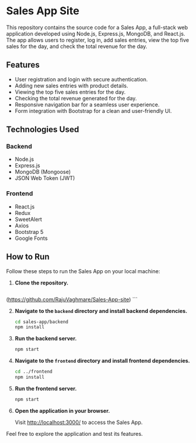 # Sales App Site

This repository contains the source code for a Sales App, a full-stack web application developed using Node.js, Express.js, MongoDB, and React.js. The app allows users to register, log in, add sales entries, view the top five sales for the day, and check the total revenue for the day.


## Features

- User registration and login with secure authentication.
- Adding new sales entries with product details.
- Viewing the top five sales entries for the day.
- Checking the total revenue generated for the day.
- Responsive navigation bar for a seamless user experience.
- Form integration with Bootstrap for a clean and user-friendly UI.

## Technologies Used

### Backend

- Node.js
- Express.js
- MongoDB (Mongoose)
- JSON Web Token (JWT)

### Frontend

- React.js
- Redux
- SweetAlert
- Axios
- Bootstrap 5
- Google Fonts

## How to Run

Follow these steps to run the Sales App on your local machine:

1. **Clone the repository.**

    ```bash
(https://github.com/RajuVaghmare/Sales-App-site)    ```

2. **Navigate to the `backend` directory and install backend dependencies.**

    ```bash
    cd sales-app/backend
    npm install
    ```

3. **Run the backend server.**

    ```bash
    npm start
    ```

4. **Navigate to the `frontend` directory and install frontend dependencies.**

    ```bash
    cd ../frontend
    npm install
    ```

5. **Run the frontend server.**

    ```bash
    npm start
    ```

6. **Open the application in your browser.**

    Visit [http://localhost:3000/](http://localhost:3000/) to access the Sales App.

Feel free to explore the application and test its features.


